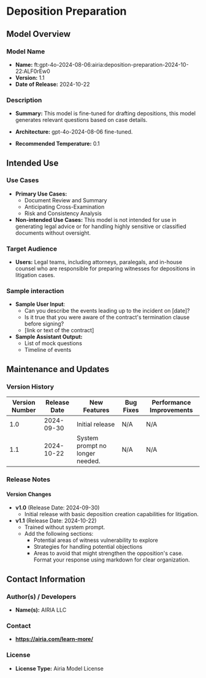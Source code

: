 # Deposition Preparation

## Model Overview

### Model Name
- **Name:** ft:gpt-4o-2024-08-06:airia:deposition-preparation-2024-10-22:ALF0rEw0
- **Version:** 1.1
- **Date of Release:** 2024-10-22

### Description
- **Summary:** This model is fine-tuned for drafting depositions, this model generates relevant questions based on case details.

- **Architecture:**  gpt-4o-2024-08-06 fine-tuned.
- **Recommended Temperature:** 0.1

## Intended Use

### Use Cases
- **Primary Use Cases:**
  - Document Review and Summary
  - Anticipating Cross-Examination
  - Risk and Consistency Analysis
- **Non-intended Use Cases:** This model is not intended for use in generating legal advice or for handling highly sensitive or classified documents without oversight.

### Target Audience
- **Users:** Legal teams, including attorneys, paralegals, and in-house counsel who are responsible for preparing witnesses for depositions in litigation cases.
  
### Sample interaction
- **Sample User Input**: 
  - Can you describe the events leading up to the incident on [date]?
  - Is it true that you were aware of the contract's termination clause before signing?
  - [link or text of the contract]
- **Sample Assistant Output:**
  - List of mock questions
  - Timeline of events




## Maintenance and Updates

### Version History
| Version Number | Release Date | New Features                  | Bug Fixes                   | Performance Improvements     |
|----------------|--------------|-------------------------------|-----------------------------|------------------------------|
| 1.0            | 2024-09-30  | Initial release               | N/A | N/A |
| 1.1            | 2024-10-22  | System prompt no longer needed. | N/A | N/A |



### Release Notes
#### Version Changes
- **v1.0** (Release Date: 2024-09-30)
  - Initial release with basic deposition creation capabilities for litigation. 
- **v1.1** (Release Date: 2024-10-22)
  - Trained without system prompt.
  - Add the following sections:
    - Potential areas of witness vulnerability to explore
    - Strategies for handling potential objections
    - Areas to avoid that might strengthen the opposition's case. Format your response using markdown for clear organization.


## Contact Information

### Author(s) / Developers
- **Name(s):** AIRIA LLC

### Contact
- **https://airia.com/learn-more/** 

### License
- **License Type:** Airia Model License
